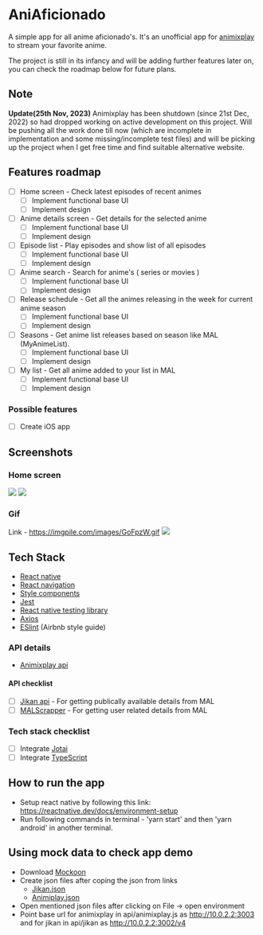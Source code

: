 # AniAficionado

A simple app for all anime aficionado's. It's an unofficial app for [animixplay](https://animixplay.to/) to stream your favorite anime.

The project is still in its infancy and will be adding further features later on, you can check the roadmap below for future plans.

## Note

**Update(25th Nov, 2023)**
Animixplay has been shutdown (since 21st Dec, 2022) so had dropped working on active development on this project. Will be pushing all the work done till now (which are incomplete in implementation and some missing/incomplete test files) and will be picking up the project when I get free time and find suitable alternative website.

## Features roadmap

- [ ] Home screen - Check latest episodes of recent animes
  - [ ] Implement functional base UI
  - [ ] Implement design
- [ ] Anime details screen - Get details for the selected anime
  - [ ] Implement functional base UI
  - [ ] Implement design
- [ ] Episode list - Play episodes and show list of all episodes
  - [ ] Implement functional base UI
  - [ ] Implement design
- [ ] Anime search - Search for anime's ( series or movies )
  - [ ] Implement functional base UI
  - [ ] Implement design
- [ ] Release schedule - Get all the animes releasing in the week for current anime season
  - [ ] Implement functional base UI
  - [ ] Implement design
- [ ] Seasons - Get anime list releases based on season like MAL (MyAnimeList).
  - [ ] Implement functional base UI
  - [ ] Implement design
- [ ] My list - Get all anime added to your list in MAL
  - [ ] Implement functional base UI
  - [ ] Implement design

### Possible features

- [ ] Create iOS app

## Screenshots

### Home screen

<img src="https://i.postimg.cc/26Kgrrkn/Screenshot-1700911787.png" />

<img src="https://i.postimg.cc/g2KzdXfR/Screenshot-1700912747.png" />

### Gif
Link - https://imgpile.com/images/GoFpzW.gif 
<img src="https://imgpile.com/images/GoFpzW.gif" />

## Tech Stack

- [React native](https://github.com/facebook/react-native)
- [React navigation](https://github.com/react-navigation/react-navigation)
- [Style components](https://github.com/styled-components/styled-components)
- [Jest](https://github.com/facebook/jest)
- [React native testing library](https://github.com/callstack/react-native-testing-library)
- [Axios](https://github.com/axios/axios)
- [ESlint](https://github.com/eslint/eslint) (Airbnb style guide)

### API details

- [Animixplay api](https://animixplay.to/)

#### API checklist

- [ ] [Jikan api](https://jikan.moe/) - For getting publically available details from MAL
- [ ] [MALScrapper](https://github.com/Kylart/MalScraper) - For getting user related details from MAL

### Tech stack checklist

- [ ] Integrate [Jotai](https://github.com/pmndrs/jotai)
- [ ] Integrate [TypeScript](https://github.com/microsoft/TypeScript)

## How to run the app

- Setup react native by following this link: https://reactnative.dev/docs/environment-setup
- Run following commands in terminal - 'yarn start' and then 'yarn android' in another terminal.

## Using mock data to check app demo

- Download [Mockoon](https://mockoon.com/)
- Create json files after coping the json from links
  - [Jikan.json](https://www.npoint.io/docs/3c3e1039d3a4237d48ad)
  - [Animiplay.json](https://www.npoint.io/docs/9b45d342305e7631ba88)
- Open mentioned json files after clicking on File -> open environment
- Point base url for animixplay in api/animixplay.js as http://10.0.2.2:3003 and for jikan in api/jikan as http://10.0.2.2:3002/v4
